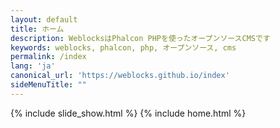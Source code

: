 ```yaml
---
layout: default
title: ホーム
description: WeblocksはPhalcon PHPを使ったオープンソースCMSです
keywords: weblocks, phalcon, php, オープンソース, cms
permalink: /index
lang: 'ja'
canonical_url: 'https://weblocks.github.io/index'
sideMenuTitle: ""
---
```

{% include slide_show.html %}
{% include home.html %}
